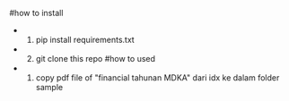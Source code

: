 #how to install
- 1. pip install requirements.txt
- 2. git clone this repo
#how to used
- 1. copy pdf file of "financial tahunan MDKA" dari idx ke dalam folder sample
